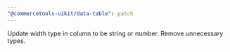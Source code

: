 ```yaml
---
"@commercetools-uikit/data-table": patch
---
```


Update width type in column to be string or number.
Remove unnecessary types.

